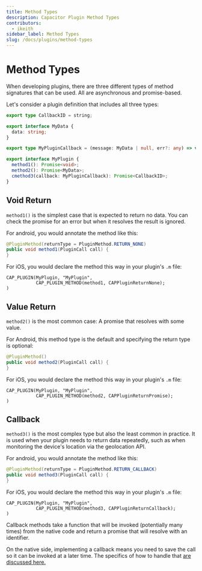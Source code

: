 ```yaml
---
title: Method Types
description: Capacitor Plugin Method Types
contributors:
  - ikeith
sidebar_label: Method Types
slug: /docs/plugins/method-types
---
```


# Method Types

When developing plugins, there are three different types of method signatures that can be used. All are asynchronous and promise-based.

Let's consider a plugin definition that includes all three types:

```typescript
export type CallbackID = string;

export interface MyData {
  data: string;
}

export type MyPluginCallback = (message: MyData | null, err?: any) => void;

export interface MyPlugin {
  method1(): Promise<void>;
  method2(): Promise<MyData>;
  cmethod3(callback: MyPluginCallback): Promise<CallbackID>;
}
```

## Void Return

`method1()` is the simplest case that is expected to return no data. You can check the promise for an error but when it resolves the result is ignored.

For android, you would annotate the method like this:

```java
@PluginMethod(returnType = PluginMethod.RETURN_NONE)
public void method1(PluginCall call) {
}
```

For iOS, you would declare the method this way in your plugin's `.m` file:

```objc
CAP_PLUGIN(MyPlugin, "MyPlugin",
           CAP_PLUGIN_METHOD(method1, CAPPluginReturnNone);
)
```

## Value Return

`method2()` is the most common case: A promise that resolves with some value.

For Android, this method type is the default and specifying the return type is optional:

```java
@PluginMethod()
public void method2(PluginCall call) {
}
```

For iOS, you would declare the method this way in your plugin's `.m` file:

```objc
CAP_PLUGIN(MyPlugin, "MyPlugin",
           CAP_PLUGIN_METHOD(method2, CAPPluginReturnPromise);
)
```

## Callback

`method3()` is the most complex type but also the least common in practice. It is used when your plugin needs to return data repeatedly, such as when monitoring the device's location via the geolocation API.

For android, you would annotate the method like this:

```java
@PluginMethod(returnType = PluginMethod.RETURN_CALLBACK)
public void method3(PluginCall call) {
}
```

For iOS, you would declare the method this way in your plugin's `.m` file:

```objc
CAP_PLUGIN(MyPlugin, "MyPlugin",
           CAP_PLUGIN_METHOD(method3, CAPPluginReturnCallback);
)
```

Callback methods take a function that will be invoked (potentially many times) from the native code and return a promise that will resolve with an identifier.

On the native side, implementing a callback means you need to save the call so it can be invoked at a later time. The specifics of how to handle that [are discussed here.](/docs/core-apis/saving-calls)
